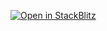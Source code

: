 [![Open in StackBlitz](https://developer.stackblitz.com/img/open_in_stackblitz.svg)](https://stackblitz.com/github/aditgege/book-catalog)
